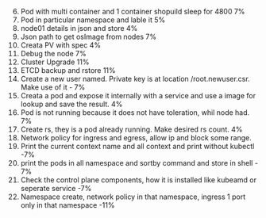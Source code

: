 6. Pod with multi container and 1 container shopuild sleep for 4800  7%
7. Pod in particular namespace and lable it  5%
8. node01 details in json and store 4%
9. Json path to get osImage from nodes 7%
10. Creata PV with spec 4%
11. Debug the node 7%
12. Cluster Upgrade 11%
13. ETCD backup and rstore 11%
14. Create a new user named. Private key is at location /root.newuser.csr. Make use of it - 7%
15. Creata a pod and expose it internally with a service and use a image for lookup and save the result. 4%
16. Pod is not running because it does not have toleration, whil node had. 7%
17. Create rs, they is a pod already running. Make desired rs count. 4%
18. Network policy for ingress and egress, allow ip and block some range.
19. Print the current context name and all context and print without kubectl -7%
20. print the pods in all namespace and sortby command and store in shell - 7%
21. Check the control plane components, how it is installed like kubeamd or seperate service -7%
22. Namespace create, network policy in that namespace, ingress 1 port only in that namespace -11%
   
